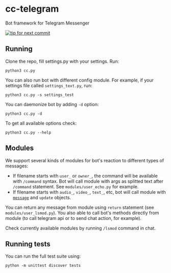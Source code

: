 # cc-telegram
Bot framework for Telegram Messenger

[![tip for next commit](https://tip4commit.com/projects/43141.svg)](https://tip4commit.com/github/aluminiumgeek/cc-telegram)

## Running ##
Clone the repo, fill settings.py with your settings. Run:

`python3 cc.py`

You can also run bot with different config module. For example, if your settings file called `settings_text.py`, run:

`python3 cc.py -s settings_test`

You can daemonize bot by adding `-d` option:

`python3 cc.py -d`

To get all available options check:

`python3 cc.py --help`

## Modules ##
We support several kinds of modules for bot's reaction to different types of messages:
* If filename starts with `user_` or `owner_`, the command will be available with `/command` syntax. Bot will call module with args as splitted text after `/command` statement. See `modules/user_echo.py` for example.
* If filename starts with `audio_`, `video_`, `text_`, etc, bot will call module with [`message`](https://core.telegram.org/bots/api#message) and `update` objects.

You can return any message from module using `return` statement (see `modules/user_lsmod.py`). You also able to call bot's methods directly from module (to call telegram api or to send chat action, for example).

Check currently available modules by running `/lsmod` command in chat.

## Running tests ##
You can run the full test suite using:

`python -m unittest discover tests`

